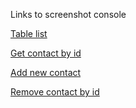 Links to screenshot console

[Table list](https://ibb.co/Zdc9nyS)

[Get contact by id](https://ibb.co/sKPhfTt)

[Add new contact](https://ibb.co/qF8W3p2)

[Remove contact by id](https://ibb.co/VSnxdrk)